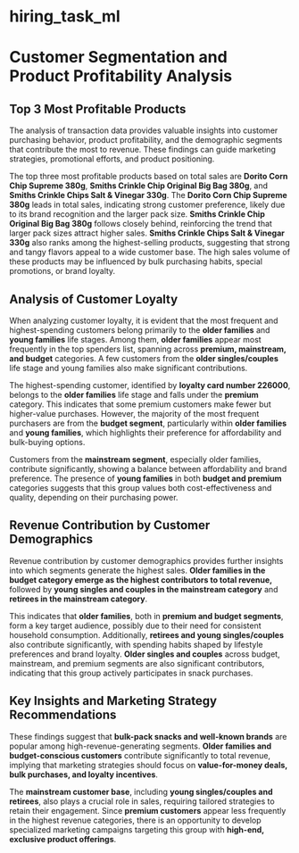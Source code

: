 # hiring_task_ml
# Customer Segmentation and Product Profitability Analysis

## Top 3 Most Profitable Products

The analysis of transaction data provides valuable insights into customer purchasing behavior, product profitability, and the demographic segments that contribute the most to revenue. These findings can guide marketing strategies, promotional efforts, and product positioning.

The top three most profitable products based on total sales are **Dorito Corn Chip Supreme 380g**, **Smiths Crinkle Chip Original Big Bag 380g**, and **Smiths Crinkle Chips Salt & Vinegar 330g**. The **Dorito Corn Chip Supreme 380g** leads in total sales, indicating strong customer preference, likely due to its brand recognition and the larger pack size. **Smiths Crinkle Chip Original Big Bag 380g** follows closely behind, reinforcing the trend that larger pack sizes attract higher sales. **Smiths Crinkle Chips Salt & Vinegar 330g** also ranks among the highest-selling products, suggesting that strong and tangy flavors appeal to a wide customer base. The high sales volume of these products may be influenced by bulk purchasing habits, special promotions, or brand loyalty.

## Analysis of Customer Loyalty

When analyzing customer loyalty, it is evident that the most frequent and highest-spending customers belong primarily to the **older families** and **young families** life stages. Among them, **older families** appear most frequently in the top spenders list, spanning across **premium, mainstream, and budget** categories. A few customers from the **older singles/couples** life stage and young families also make significant contributions.

The highest-spending customer, identified by **loyalty card number 226000**, belongs to the **older families** life stage and falls under the **premium** category. This indicates that some premium customers make fewer but higher-value purchases. However, the majority of the most frequent purchasers are from the **budget segment**, particularly within **older families** and **young families**, which highlights their preference for affordability and bulk-buying options. 

Customers from the **mainstream segment**, especially older families, contribute significantly, showing a balance between affordability and brand preference. The presence of **young families** in both **budget and premium** categories suggests that this group values both cost-effectiveness and quality, depending on their purchasing power.

## Revenue Contribution by Customer Demographics

Revenue contribution by customer demographics provides further insights into which segments generate the highest sales. **Older families in the budget category emerge as the highest contributors to total revenue,** followed by **young singles and couples in the mainstream category** and **retirees in the mainstream category**. 

This indicates that **older families**, both in **premium and budget segments**, form a key target audience, possibly due to their need for consistent household consumption. Additionally, **retirees and young singles/couples** also contribute significantly, with spending habits shaped by lifestyle preferences and brand loyalty. **Older singles and couples** across budget, mainstream, and premium segments are also significant contributors, indicating that this group actively participates in snack purchases.

## Key Insights and Marketing Strategy Recommendations

These findings suggest that **bulk-pack snacks and well-known brands** are popular among high-revenue-generating segments. **Older families and budget-conscious customers** contribute significantly to total revenue, implying that marketing strategies should focus on **value-for-money deals, bulk purchases, and loyalty incentives**. 

The **mainstream customer base**, including **young singles/couples and retirees**, also plays a crucial role in sales, requiring tailored strategies to retain their engagement. Since **premium customers** appear less frequently in the highest revenue categories, there is an opportunity to develop specialized marketing campaigns targeting this group with **high-end, exclusive product offerings**.
